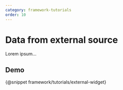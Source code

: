 ```yaml
---
category: framework-tutorials
order: 10
---
```


# Data from external source

Lorem ipsum...

## Demo

{@snippet framework/tutorials/external-widget}
